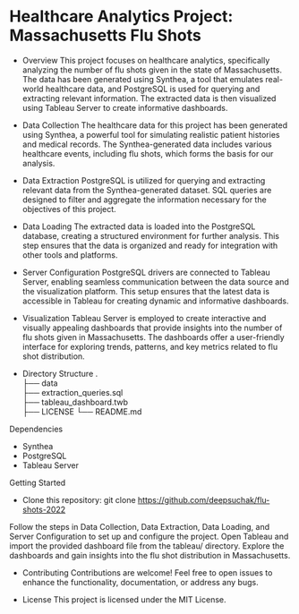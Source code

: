 # Healthcare Analytics Project: Massachusetts Flu Shots


- Overview
This project focuses on healthcare analytics, specifically analyzing the number of flu shots given in the state of Massachusetts. The data has been generated using Synthea, a tool that emulates real-world healthcare data, and PostgreSQL is used for querying and extracting relevant information. The extracted data is then visualized using Tableau Server to create informative dashboards.

- Data Collection
The healthcare data for this project has been generated using Synthea, a powerful tool for simulating realistic patient histories and medical records. The Synthea-generated data includes various healthcare events, including flu shots, which forms the basis for our analysis.

- Data Extraction
PostgreSQL is utilized for querying and extracting relevant data from the Synthea-generated dataset. SQL queries are designed to filter and aggregate the information necessary for the objectives of this project.

- Data Loading
The extracted data is loaded into the PostgreSQL database, creating a structured environment for further analysis. This step ensures that the data is organized and ready for integration with other tools and platforms.

- Server Configuration
PostgreSQL drivers are connected to Tableau Server, enabling seamless communication between the data source and the visualization platform. This setup ensures that the latest data is accessible in Tableau for creating dynamic and informative dashboards.

- Visualization
Tableau Server is employed to create interactive and visually appealing dashboards that provide insights into the number of flu shots given in Massachusetts. The dashboards offer a user-friendly interface for exploring trends, patterns, and key metrics related to flu shot distribution.

- Directory Structure
.                   
├── data                    
├── extraction_queries.sql                    
├── tableau_dashboard.twb                   
├── LICENSE
└── README.md


Dependencies
- Synthea
- PostgreSQL
- Tableau Server

Getting Started
- Clone this repository: git clone https://github.com/deepsuchak/flu-shots-2022

Follow the steps in Data Collection, Data Extraction, Data Loading, and Server Configuration to set up and configure the project.
Open Tableau and import the provided dashboard file from the tableau/ directory.
Explore the dashboards and gain insights into the flu shot distribution in Massachusetts.

- Contributing
Contributions are welcome! Feel free to open issues to enhance the functionality, documentation, or address any bugs.

- License
This project is licensed under the MIT License.
